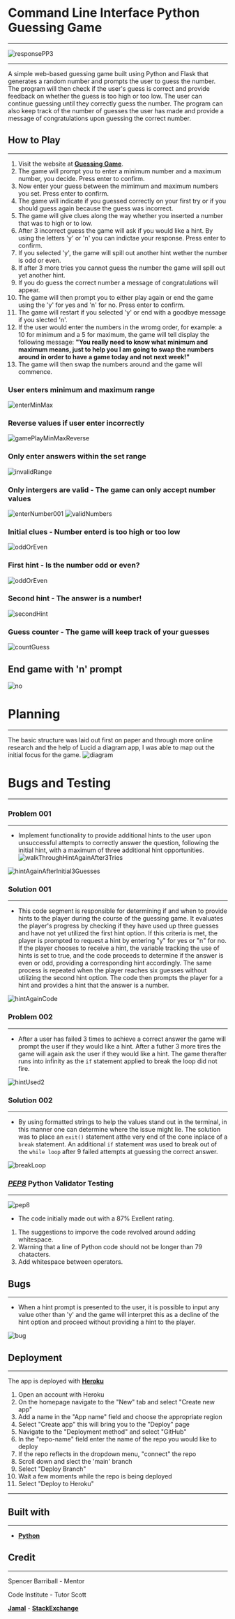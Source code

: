 # Command Line Interface Python Guessing Game
_________________________________________

![responsePP3](https://user-images.githubusercontent.com/108287233/213483220-a3ff5669-80d9-4bfe-a626-bec4e7f04295.png)

_______________________________________________

A simple web-based guessing game built using Python and Flask that generates a random number and prompts the user to guess the number. The program will then check if the user's guess is correct and provide feedback on whether the guess is too high or too low. The user can continue guessing until they correctly guess the number. The program can also keep track of the number of guesses the user has made and provide a message of congratulations upon guessing the correct number.

## How to Play
__________________________________
1. Visit the website at **[Guessing Game](https://guessinggamepy.herokuapp.com/)**.
2. The game will prompt you to enter a minimum number and a maximum number, you decide. Press enter to confirm.
3. Now enter your guess between the mimimum and maximum numbers you set. Press enter to confirm.
4. The game will indicate if you guessed correctly on your first try or if you should guess again because the guess was incorrect.
5. The game will give clues along the way whether you inserted a number that was to high or to low.
6. After 3 incorrect guess the game will ask if you would like a hint.  By using the letters 'y' or 'n' you can indictae your response. Press enter to confirm.
7. If you selected 'y', the game will spill out another hint wether the number is odd or even.
8. If after 3 more tries you cannot guess the number the game will spill out yet another hint.
9. If you do guess the correct number a message of congratulations will appear.
10. The game will then prompt you to either play again or end the game using the 'y' for yes and 'n' for no. Press enter to confirm.
11. The game will restart if you selected 'y' or end with a goodbye message if you slected 'n'.
12. If the user would enter the numbers in the wromg order, for example: a 10 for minimum and a 5 for maximum, the game will tell display the following message: **"You really need to know what minimum and maximum means,
                  just to help you I am going to swap the numbers around
                  in order to have a game today and not next week!"**
13. The game will then swap the numbers around and the game will commence. 

### User enters minimum and maximum range
![enterMinMax](https://user-images.githubusercontent.com/108287233/213653249-2161fd75-0fa9-4708-bbe8-266b61269388.png)

### Reverse values if user enter incorrectly
![gamePlayMinMaxReverse](https://user-images.githubusercontent.com/108287233/213515754-51d793a8-6b1c-404f-8a01-fe1504fd9575.png)

### Only enter answers within the set range
![invalidRange](https://user-images.githubusercontent.com/108287233/213654262-f2150edb-ded7-4e47-af4f-f92c8c4b22a4.png)

### Only intergers are valid - The game can only accept number values
![enterNumber001](https://user-images.githubusercontent.com/108287233/213653803-9d082578-e456-4fe2-9a02-621ebcc3ad8a.png)
![validNumbers](https://user-images.githubusercontent.com/108287233/213653958-a0a7d557-30e7-41a9-a4a7-93f9d4874b60.png)

### Initial clues - Number enterd is too high or too low
![oddOrEven](https://user-images.githubusercontent.com/108287233/213652964-6572436b-1ae6-42f7-ab24-be38d4a33764.png)

### First hint - Is the number odd or even?
![oddOrEven](https://user-images.githubusercontent.com/108287233/213652988-df119ce9-9546-4bfa-97cf-fe5a856b8571.png)

### Second hint - The answer is a number!
![secondHint](https://user-images.githubusercontent.com/108287233/213653116-75d7a4eb-d5b8-44df-961c-d80be237805a.png)

### Guess counter - The game will keep track of your guesses

![countGuess](https://user-images.githubusercontent.com/108287233/213653447-d493beb5-5c7d-4523-bd4b-804e03d9109a.png)


## End game with 'n' prompt
![no](https://user-images.githubusercontent.com/108287233/213519501-cdf0b3cc-2ca2-47d9-af49-2f200d85f3be.png)

# Planning
__________________
The basic structure was laid out first on paper and through more online research and the help of Lucid a diagram app, I was able to map out the initial focus for the game.
![diagram](https://user-images.githubusercontent.com/108287233/213665156-f73eb2b5-0157-426d-ad26-cd77e2d41f87.png)


# Bugs and Testing
_____________________________

### Problem 001
__________

 * Implement functionality to provide additional hints to the user upon unsuccessful attempts to correctly answer the question, following the initial hint, with a maximum of three additional hint opportunities.
![walkThroughHintAgainAfter3Tries](https://user-images.githubusercontent.com/108287233/213493027-cb18268c-f5d6-4b90-900f-85757d9f8cf4.png)

![hintAgainAfterInitial3Guesses](https://user-images.githubusercontent.com/108287233/213493384-91ef7558-5ad8-47a0-a740-2846ebfa4996.png)


### Solution 001
_____________________________
*  This code segment is responsible for determining if and when to provide hints to the player during the course of the guessing game. It evaluates the player's progress by checking if they have used up three guesses and have not yet utilized the first hint option. If this criteria is met, the player is prompted to request a hint by entering "y" for yes or "n" for no. If the player chooses to receive a hint, the variable tracking the use of hints is set to true, and the code proceeds to determine if the answer is even or odd, providing a corresponding hint accordingly. The same process is repeated when the player reaches six guesses without utilizing the second hint option. The code then prompts the player for a hint and provides a hint that the answer is a number.

![hintAgainCode](https://user-images.githubusercontent.com/108287233/213494452-e9836770-4ba5-4468-abc1-9bc75dcbfa15.png)

### Problem 002
_________________________

* After a user has failed 3 times to achieve a correct answer the game will prompt the user if they would like a hint.  After a futher 3 more tires the game will again ask the user if they would like a hint.  The game therafter runs into infinity as the `if` statement applied to break the loop did not fire. 


![hintUsed2](https://user-images.githubusercontent.com/108287233/213497217-136b833d-ba89-4da0-8ee2-fba40658dddf.png)


### Solution 002
__________________

* By using formatted strings to help the values stand out in the terminal, in this manner one can determine where the issue might lie. 
The solution was to place an `exit()` statement atthe very end of the cone inplace of a `break` statement.  An additional `if` statement was used to break out of the `while loop` after 9 failed attempts at guessing the correct answer. 

![breakLoop](https://user-images.githubusercontent.com/108287233/213656209-80432d39-717c-4f1f-b327-353e1de48cc4.png)


### ***[PEP8](https://www.pythonchecker.com/)*** Python Validator Testing
_______________________________
![pep8](https://user-images.githubusercontent.com/108287233/213509983-db4ad1fb-e0db-4410-884f-3ba4e8b9ad28.png)

* The code initially made out with a 87% Exellent rating.
1. The suggestions to imporve the code revolved around adding whitespace.
2. Warning that a line of Python code should not be longer than 79 chatacters.
3. Add whitespace between operators.

## Bugs
_______________________________________________
* When a hint prompt is presented to the user, it is possible to input any value other than 'y' and the game will interpret this as a decline of the hint option and proceed without providing a hint to the player.

![bug](https://user-images.githubusercontent.com/108287233/213657975-2318141f-773e-43cb-b5a7-586416a37c8a.png)

## Deployment
___________________________________

The app is deployed with **[Heroku](https://dashboard.heroku.com/apps/guessinggamepy/deploy/github)**

1. Open an account with Heroku
2. On the homepage navigate to the "New" tab and select "Create new app"
3. Add a name in the "App name" field and choose the appropriate region
4. Select "Create app" this will bring you to the "Deploy" page 
5. Navigate to the "Deployment method" and select "GitHub"
6. In the "repo-name" field enter the name of the repo you would like to deploy
7. If the repo reflects in the dropdown menu, "connect" the repo
8. Scroll down and slect the 'main' branch
9. Select "Deploy Branch"
10. Wait a few moments while the repo is being deployed
11. Select "Deploy to Heroku"
________________________________________

## Built with
______________________________

- **[Python](https://www.python.org/)**



## Credit
_____


Spencer Barriball - Mentor

Code Institute - Tutor Scott

**[Jamal](https://codereview.stackexchange.com/questions/69333/number-guessing-game-with-maximum-and-minimum-values)** - **[StackExchange](https://stackexchange.com/)**

















